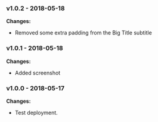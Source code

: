
 ### v1.0.2 - 2018-05-18 
 **Changes:** 
 * Removed some extra padding from the Big Title subtitle
 
 ### v1.0.1 - 2018-05-18 
 **Changes:** 
 * Added screenshot
 
 ### v1.0.0 - 2018-05-17 
 **Changes:** 
 * Test deployment.
 
